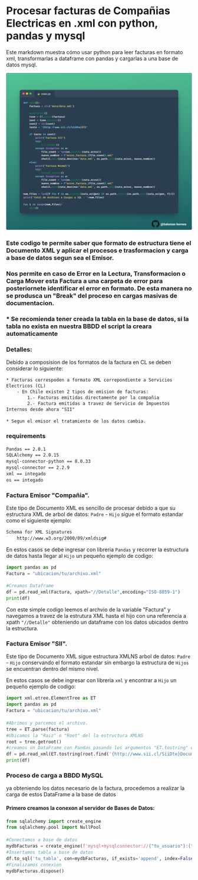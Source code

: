 # Procesar facturas de Compañias Electricas  en .xml con python, pandas y mysql

Este markdown muestra cómo usar python para leer facturas en formato xml, transformarlas a dataframe con pandas y cargarlas a una base de datos mysql.

![code.png](img%2Fcode.png)

### Este codigo te permite saber que formato de estructura tiene el Documento XML y aplicar el procesos e trasformacion y carga a base de datos segun sea el Emisor.
### Nos permite en caso de Error en la Lectura, Transformacion o Carga Mover esta Factura a una carpeta de error para posteriornete identificar el error en formato. De esta manera no se produsca un "Break" del proceso en cargas masivas de documentacion.
### * Se recomienda tener creada la tabla en la base de datos, si la tabla no exista en nuestra BBDD el script la creara automaticamente


### Detalles:

Debido a composision de los formatos de la factura en CL se deben considerar lo siguiente:


    * Facturas correspoden a formato XML correpondiente a Servicios Electricos (CL)
        - En Chile existen 2 tipos de emision de facturas:
            1.- Facturas emitidas directamente por la compañia
            2.- Factura emitidas a travez de Servicio de Impuestos Internos desde ahora "SII"

    * Segun el emisor el tratamiento de los datos cambia.


### requirements
````requirements.txt
Pandas == 2.0.1
SQLAlchemy == 2.0.15
mysql-connector-python == 8.0.33
mysql-connector == 2.2.9
xml == integado
os == integado
````
### 




### Factura Emisor "Compañia".

Este tipo de Documento XML es sencillo de procesar debido a que su estructura XML de arbol de datos: `Padre` - `Hijo` sigue el formato estandar como el siguiente ejemplo:
````html
Schema for XML Signatures
    http://www.w3.org/2000/09/xmldsig#
````
En estos casos se debe ingresar con libreria `Pandas` y recorrer la estructura de datos hasta llegar al `Hijo` un pequeño ejemplo de codigo:
```` python
import pandas as pd
Factura = "ubicacion/tu/archivo.xml"

#Creamos Dataframe
df = pd.read_xml(Factura, xpath="//Detalle",encoding="ISO-8859-1") 
print(df)
````
Con este simple codigo leemos el archvio de la variable "Factura" y navegamos a travez de la estrutura XML hasta el hijo con una referencia a xpath `"//Detalle"` obteniendo un dataframe con los datos ubicados dentro la estructura.

### Factura Emisor "SII".

Este tipo de Documento XML sigue estructura XMLNS arbol de datos: `Padre` - `Hijo` conservando el formato estandar sin embargo la estructura de `Hijos` se encuentran dentro del mismo nivel.

En estos casos se debe ingresar con libreria `xml` y encontrar a `Hijo` un pequeño ejemplo de codigo:
```` python
import xml.etree.ElementTree as ET
import pandas as pd
Factura = "ubicacion/tu/archivo.xml"

#Abrimos y parcemos el archivo.
tree = ET.parse(factura)
#Ubicamos la "Raiz" o "Root" del la estructura XMLNS
root = tree.getroot()
#creamos un DataFrame con Pandas pasando los argumentos "ET.tostring" dentro de este argumento buscamos dentro de variable "Root" el "Hijo" en este ejemplo "Documentos".
df = pd.read_xml(ET.tostring(root.find('{http://www.sii.cl/SiiDte}Documento/')), encoding="ISO-8859-1")
print(df)
````
### Proceso de carga a BBDD MySQL
ya obteniendo los datos necesario de la factura, procedemos a realizar la carga de estos DataFrame a la base de datos
#### Primero creamos la conexon al servidor de Bases de Datos:
```` python
from sqlalchemy import create_engine
from sqlalchemy.pool import NullPool

#Conectamos a base de datos
mydbFacturas = create_engine(f'mysql+mysqlconnector://{"tu_usuario"}:{"Tu_contraseña"}@{"tu_host"}:{tu_puerto}/{"tu_BBDD"}')
#Insertamos tabla a base de datos
df.to_sql('tu_tabla', con=mydbFacturas, if_exists='append', index=False)
#Finalizamos conexion
mydbFacturas.dispose()
```` 